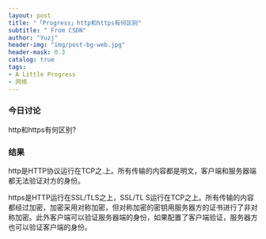 ```yaml
---
layout: post
title: "「Progress」http和https有何区别"
subtitle: " From CSDN"
author: "Yuzj"
header-img: "img/post-bg-web.jpg"
header-mask: 0.3
catalog: true
tags:
- A Little Progress
- 网络
---
```


### 今日讨论

http和https有何区别?

### 结果

http是HTTP协议运行在TCP之.上。所有传输的内容都是明文，客户端和服务器端都无法验证对方的身份。

https是HTTP运行在SSL/TLS之上，SSL/TL S运行在TCP之上。所有传输的内容都经过加密，加密采用对称加密，但对称加密的密钥用服务器方的证书进行了非对称加密。此外客户端可以验证服务器端的身份，如果配置了客户端验证，服务器方也可以验证客户端的身份。